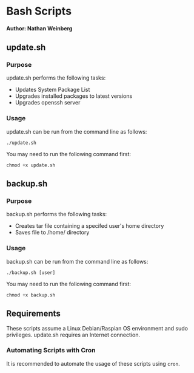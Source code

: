# Bash Scripts
#### Author: Nathan Weinberg

## update.sh
### Purpose

update.sh performs the following tasks:

- Updates System Package List
- Upgrades installed packages to latest versions
- Upgrades openssh server

### Usage

update.sh can be run from the command line as follows:

`./update.sh`

You may need to run the following command first:

`chmod +x update.sh`

## backup.sh
### Purpose

backup.sh performs the following tasks:

- Creates tar file containing a specifed user's home directory
- Saves file to /home/ directory

### Usage
backup.sh can be run from the command line as follows:

`./backup.sh [user]`

You may need to run the following command first:

`chmod +x backup.sh`

## Requirements
These scripts assume a Linux Debian/Raspian OS environment and sudo privileges. update.sh requires an Internet connection.

### Automating Scripts with Cron

It is recommended to automate the usage of these scripts using `cron`. 
